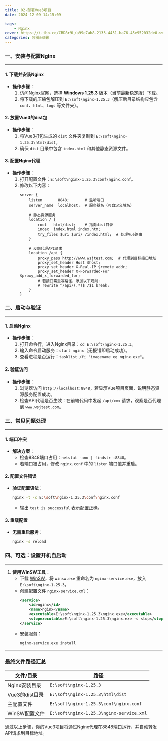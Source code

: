 ```yaml
---
title: 02-部署Vue3项目
date: 2024-12-09 14:15:09

tags:  
    - Nginx
cover: https://i.ibb.co/CBD8r9L/a99e7ab8-2133-4451-ba76-45e952032de0.webp
categories: 容器&部署
---
```




### 一、安装与配置Nginx
---
#### 1. **下载并安装Nginx**
- **操作步骤**：
  1. 访问[Nginx官网](http://nginx.org/en/download.html)，选择 **Windows 1.25.3** 版本（当前最新稳定版）下载。
  2. 将下载的压缩包解压到 `E:\soft\nginx-1.25.3`（解压后目录结构应包含 `conf`、`html`、`logs` 等文件夹）。

#### 2. **放置Vue3的dist包**
- **操作步骤**：
  1. 将Vue3打包生成的 `dist` 文件夹复制到 `E:\soft\nginx-1.25.3\html\dist`。
  2. 确保 `dist` 目录中包含 `index.html` 和其他静态资源文件。

#### 3. **配置Nginx代理**
- **操作步骤**：
  1. 打开配置文件：`E:\soft\nginx-1.25.3\conf\nginx.conf`。
  2. 修改以下内容：
     ```nginx
     server {
         listen       8848;       # 监听端口
         server_name  localhost;  # 服务器名（可自定义域名）

         # 静态资源服务
         location / {
             root   html/dist;    # 指向dist目录
             index  index.html index.htm;
             try_files $uri $uri/ /index.html;  # 处理Vue路由
         }

         # 反向代理API请求
         location /api {
             proxy_pass http://www.wsjtest.com;  # 代理到目标接口地址
             proxy_set_header Host $host;
             proxy_set_header X-Real-IP $remote_addr;
             proxy_set_header X-Forwarded-For $proxy_add_x_forwarded_for;
             # 若接口需重写路径，添加以下规则：
             # rewrite ^/api/(.*)$ /$1 break;
         }
     }
     ```

### 二、启动与验证
---
#### 1. **启动Nginx**
- **操作步骤**：
  1. 打开命令行，进入Nginx目录：`cd E:\soft\nginx-1.25.3`。
  2. 输入命令启动服务：`start nginx`（无报错即启动成功）。
  3. 查看进程是否运行：`tasklist /fi "imagename eq nginx.exe"`。

#### 2. **验证访问**
- **操作步骤**：
  1. 浏览器访问 `http://localhost:8848`，若显示Vue项目页面，说明静态资源服务配置成功。
  2. 检查API代理是否生效：在前端代码中发起 `/api/xxx` 请求，观察是否代理到 `www.wsjtest.com`。

### 三、常见问题处理
---
#### 1. **端口冲突**
- **解决方案**：
  - 检查8848端口占用：`netstat -ano | findstr :8848`。
  - 若端口被占用，修改 `nginx.conf` 中的 `listen` 端口值并重启。

#### 2. **配置文件错误**
- **验证配置语法**：  
  ```bash
  nginx -t -c E:\soft\nginx-1.25.3\conf\nginx.conf
  ```
  - 输出 `test is successful` 表示配置正确。

#### 3. **重载配置**
- **无需重启服务**：  
  ```bash
  nginx -s reload
  ```

### 四、可选：设置开机自启动
---
1. **使用WinSW工具**：
   - 下载 [WinSW](https://github.com/winsw/winsw/releases)，将 `winsw.exe` 重命名为 `nginx-service.exe`，放入 `E:\soft\nginx-1.25.3`。
   - 创建配置文件 `nginx-service.xml`：
     ```xml
     <service>
         <id>nginx</id>
         <name>nginx</name>
         <executable>E:\soft\nginx-1.25.3\nginx.exe</executable>
         <stopexecutable>E:\soft\nginx-1.25.3\nginx.exe -s stop</stopexecutable>
     </service>
     ```
   - 安装服务：  
     ```bash
     nginx-service.exe install
     ```

---

### 最终文件路径汇总
| 文件/目录                 | 路径                                  |
|--------------------------|---------------------------------------|
| Nginx安装目录            | `E:\soft\nginx-1.25.3`                |
| Vue3的dist目录           | `E:\soft\nginx-1.25.3\html\dist`     |
| 主配置文件               | `E:\soft\nginx-1.25.3\conf\nginx.conf` |
| WinSW配置文件           | `E:\soft\nginx-1.25.3\nginx-service.xml` |

通过以上步骤，你的Vue3项目将通过Nginx代理在8848端口运行，并自动转发API请求到目标地址。